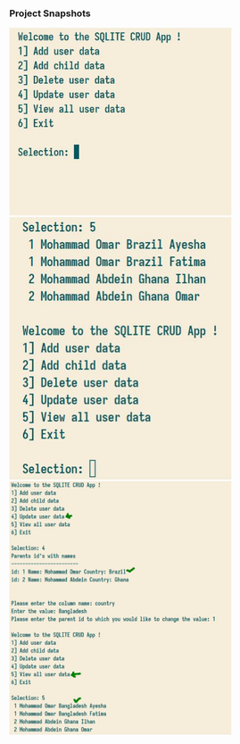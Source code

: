 ### Project Snapshots

<img src="images/1.JPG" width="398">
<img src="images/2.JPG" width="398">
<img src="images/3.JPG" width="398">